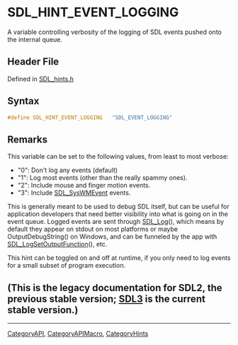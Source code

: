 # SDL_HINT_EVENT_LOGGING

A variable controlling verbosity of the logging of SDL events pushed onto the internal queue.

## Header File

Defined in [SDL_hints.h](https://github.com/libsdl-org/SDL/blob/SDL2/include/SDL_hints.h)

## Syntax

```c
#define SDL_HINT_EVENT_LOGGING   "SDL_EVENT_LOGGING"
```

## Remarks

This variable can be set to the following values, from least to most
verbose:

- "0": Don't log any events (default)
- "1": Log most events (other than the really spammy ones).
- "2": Include mouse and finger motion events.
- "3": Include [SDL_SysWMEvent](SDL_SysWMEvent) events.

This is generally meant to be used to debug SDL itself, but can be useful
for application developers that need better visibility into what is going
on in the event queue. Logged events are sent through [SDL_Log](SDL_Log)(),
which means by default they appear on stdout on most platforms or maybe
OutputDebugString() on Windows, and can be funneled by the app with
[SDL_LogSetOutputFunction](SDL_LogSetOutputFunction)(), etc.

This hint can be toggled on and off at runtime, if you only need to log
events for a small subset of program execution.

## (This is the legacy documentation for SDL2, the previous stable version; [SDL3](https://wiki.libsdl.org/SDL3/) is the current stable version.)



----
[CategoryAPI](CategoryAPI), [CategoryAPIMacro](CategoryAPIMacro), [CategoryHints](CategoryHints)

